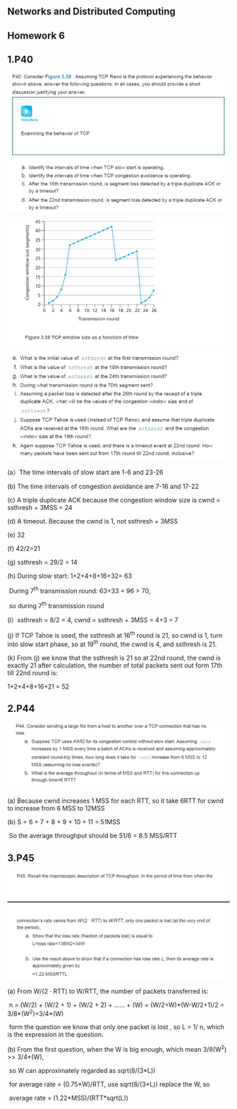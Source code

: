 ## Networks and Distributed Computing 

## Homework 6 

## 1.P40

![P40_1](https://github.com/HongxuanZhang/Network_Pictures/blob/master/homework6/40_1.png)

![P40_2](https://github.com/HongxuanZhang/Network_Pictures/blob/master/homework6/40_2.png)

![P40_3](https://github.com/HongxuanZhang/Network_Pictures/blob/master/homework6/40_3.png)

(a）The time intervals of slow start are 1-6 and 23-26

(b)   The time intervals of congestion avoidance are 7-16 and 17-22

(c)	A triple duplicate ACK because the congestion window size is  cwnd = ssthresh + 3MSS = 24

(d)	A timeout.  Because the cwnd is 1, not ssthresh + 3MSS

(e)	32

(f)	42/2=21

(g)	ssthresh = 29/2 = 14

(h)	During slow start: 1+2+4+8+16+32= 63

​			During 7<sup>th</sup> transmission round: 63+33 = 96 > 70, 

​		so during 7<sup>th</sup> transmission round

(i）ssthresh = 8/2 = 4, cwnd = ssthresh + 3MSS = 4+3 = 7

(j)	If  TCP Tahoe is used, the ssthresh at 16<sup>th</sup> round is 21, so cwnd is 1, turn into slow start phase, so at 19<sup>th</sup> round, the cwnd is 4, and ssthresh is 21.

(k)	From (j) we know that the ssthresh is 21 so at 22nd round, the cwnd is exactly 21 after calculation,  the number of  total packets sent out form 17th till 22nd round is:

1+2+4+8+16+21 = 52

## 2.P44

![P44](https://github.com/HongxuanZhang/Network_Pictures/blob/master/homework6/44.png)

(a) Because cwnd increases 1 MSS for each RTT, so it take 6RTT for cwnd to increase from 6 MSS to 12MSS

(b) S = 6 + 7 + 8 + 9 + 10 + 11 = 51MSS

​		So the average throughput should be 51/6 = 8.5 MSS/RTT

## 3.P45

![P45](https://github.com/HongxuanZhang/Network_Pictures/blob/master/homework6/45.png)

(a) From W/(2 · RTT) to W/RTT, the number of packets  transferred is:

​	n = (W/2) + (W/2 + 1) + (W/2 + 2) + ...... + (W) = (W/2+W)*(W-W/2+1)/2 = 3/8\*(W<sup>2</sup>)+3/4\*(W)

​	form the question we know that only one packet is lost , so L = 1/ n, which is the expression in the question.

(b)  From the first question, when the W is big enough, which mean 3/8(W<sup>2</sup>) >> 3/4\*(W), 

​	so W can  approximately regarded  as sqrt(8/(3*L))

​	for average rate = (0.75\*W)/RTT, use sqrt(8/(3*L)) replace the W, so 

​	 average rate = (1.22\*MSS)/(RTT*sqrt(L))

